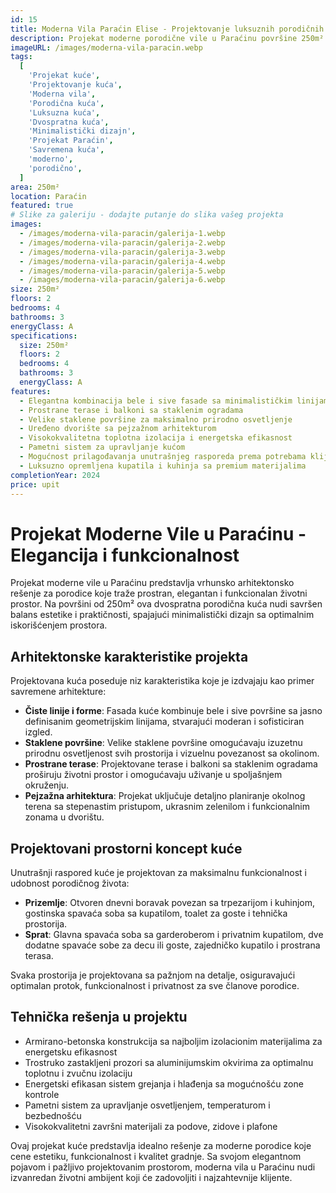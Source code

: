 ```yaml
---
id: 15
title: Moderna Vila Paraćin Elise - Projektovanje luksuznih porodičnih kuća | Projekat savremenog doma | Projekti Kuća
description: Projekat moderne porodične vile u Paraćinu površine 250m². Elegantna dvospratna kuća sa prostranim dvorištem, terasama i balkonima. Savršen spoj minimalističkog dizajna i funkcionalnosti za komforan porodični život.
imageURL: /images/moderna-vila-paracin.webp
tags:
  [
    'Projekat kuće',
    'Projektovanje kuća',
    'Moderna vila',
    'Porodična kuća',
    'Luksuzna kuća',
    'Dvospratna kuća',
    'Minimalistički dizajn',
    'Projekat Paraćin',
    'Savremena kuća',
    'moderno',
    'porodično',
  ]
area: 250m²
location: Paraćin
featured: true
# Slike za galeriju - dodajte putanje do slika vašeg projekta
images:
  - /images/moderna-vila-paracin/galerija-1.webp
  - /images/moderna-vila-paracin/galerija-2.webp
  - /images/moderna-vila-paracin/galerija-3.webp
  - /images/moderna-vila-paracin/galerija-4.webp
  - /images/moderna-vila-paracin/galerija-5.webp
  - /images/moderna-vila-paracin/galerija-6.webp
size: 250m²
floors: 2
bedrooms: 4
bathrooms: 3
energyClass: A
specifications:
  size: 250m²
  floors: 2
  bedrooms: 4
  bathrooms: 3
  energyClass: A
features:
  - Elegantna kombinacija bele i sive fasade sa minimalističkim linijama
  - Prostrane terase i balkoni sa staklenim ogradama
  - Velike staklene površine za maksimalno prirodno osvetljenje
  - Uređeno dvorište sa pejzažnom arhitekturom
  - Visokokvalitetna toplotna izolacija i energetska efikasnost
  - Pametni sistem za upravljanje kućom
  - Mogućnost prilagođavanja unutrašnjeg rasporeda prema potrebama klijenta
  - Luksuzno opremljena kupatila i kuhinja sa premium materijalima
completionYear: 2024
price: upit
---
```


# Projekat Moderne Vile u Paraćinu - Elegancija i funkcionalnost

Projekat moderne vile u Paraćinu predstavlja vrhunsko arhitektonsko rešenje za porodice koje traže prostran, elegantan i funkcionalan životni prostor. Na površini od 250m² ova dvospratna porodična kuća nudi savršen balans estetike i praktičnosti, spajajući minimalistički dizajn sa optimalnim iskorišćenjem prostora.

## Arhitektonske karakteristike projekta

Projektovana kuća poseduje niz karakteristika koje je izdvajaju kao primer savremene arhitekture:

- **Čiste linije i forme**: Fasada kuće kombinuje bele i sive površine sa jasno definisanim geometrijskim linijama, stvarajući moderan i sofisticiran izgled.
- **Staklene površine**: Velike staklene površine omogućavaju izuzetnu prirodnu osvetljenost svih prostorija i vizuelnu povezanost sa okolinom.
- **Prostrane terase**: Projektovane terase i balkoni sa staklenim ogradama proširuju životni prostor i omogućavaju uživanje u spoljašnjem okruženju.
- **Pejzažna arhitektura**: Projekat uključuje detaljno planiranje okolnog terena sa stepenastim pristupom, ukrasnim zelenilom i funkcionalnim zonama u dvorištu.

## Projektovani prostorni koncept kuće

Unutrašnji raspored kuće je projektovan za maksimalnu funkcionalnost i udobnost porodičnog života:

- **Prizemlje**: Otvoren dnevni boravak povezan sa trpezarijom i kuhinjom, gostinska spavaća soba sa kupatilom, toalet za goste i tehnička prostorija.
- **Sprat**: Glavna spavaća soba sa garderoberom i privatnim kupatilom, dve dodatne spavaće sobe za decu ili goste, zajedničko kupatilo i prostrana terasa.

Svaka prostorija je projektovana sa pažnjom na detalje, osiguravajući optimalan protok, funkcionalnost i privatnost za sve članove porodice.

## Tehnička rešenja u projektu

- Armirano-betonska konstrukcija sa najboljim izolacionim materijalima za energetsku efikasnost
- Trostruko zastakljeni prozori sa aluminijumskim okvirima za optimalnu toplotnu i zvučnu izolaciju
- Energetski efikasan sistem grejanja i hlađenja sa mogućnošću zone kontrole
- Pametni sistem za upravljanje osvetljenjem, temperaturom i bezbednošću
- Visokokvalitetni završni materijali za podove, zidove i plafone

Ovaj projekat kuće predstavlja idealno rešenje za moderne porodice koje cene estetiku, funkcionalnost i kvalitet gradnje. Sa svojom elegantnom pojavom i pažljivo projektovanim prostorom, moderna vila u Paraćinu nudi izvanredan životni ambijent koji će zadovoljiti i najzahtevnije klijente.
